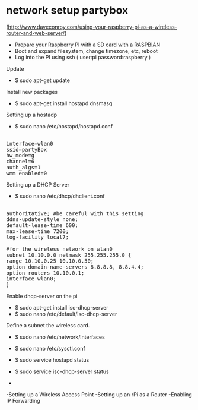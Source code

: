 network setup partybox
======================

(http://www.daveconroy.com/using-your-raspberry-pi-as-a-wireless-router-and-web-server/)

* Prepare your Raspberry PI with a SD card with a RASPBIAN
* Boot and expand filesystem, change timezone, etc, reboot
* Log into the PI using ssh ( user:pi password:raspberry )

Update
* $ sudo apt-get update

Install new packages
* $ sudo apt-get install hostapd dnsmasq 

Setting up a hostadp 
* $ sudo nano /etc/hostapd/hostapd.conf 

<pre> 
interface=wlan0
ssid=partyBox
hw_mode=g
channel=6
auth_algs=1
wmm_enabled=0 
</pre>

Setting up a DHCP Server

* $ sudo nano /etc/dhcp/dhclient.conf 

<pre> 
authoritative; #be careful with this setting
ddns-update-style none;
default-lease-time 600;
max-lease-time 7200;
log-facility local7;

#for the wireless network on wlan0
subnet 10.10.0.0 netmask 255.255.255.0 {
range 10.10.0.25 10.10.0.50;
option domain-name-servers 8.8.8.8, 8.8.4.4;
option routers 10.10.0.1;
interface wlan0;
}
</pre>

Enable dhcp-server on the pi 

* $ sudo apt-get install isc-dhcp-server
* $ sudo nano /etc/default/isc-dhcp-server

Define a subnet the wireless card.
* $ sudo nano /etc/network/interfaces

* $ sudo nano /etc/sysctl.conf
* $ sudo service hostapd status
* $ sudo service isc-dhcp-server status
* 
-Setting up a Wireless Access Point
-Setting up an rPi as a Router
-Enabling IP Forwarding
